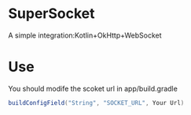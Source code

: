 # SuperSocket
A simple integration:Kotlin+OkHttp+WebSocket

# Use

You should modife the scoket url in app/build.gradle

```java
buildConfigField("String", "SOCKET_URL", Your Url)
```
